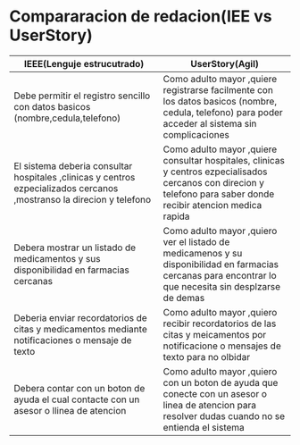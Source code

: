 # Compararacion de redacion(IEE vs UserStory)

| IEEE(Lenguje estrucutrado)                                                                                             | UserStory(Agil)                                                                                                                                                      |
|------------------------------------------------------------------------------------------------------------------------|----------------------------------------------------------------------------------------------------------------------------------------------------------------------|
| Debe permitir el registro sencillo con datos basicos  (nombre,cedula,telefono)                                         | Como adulto mayor ,quiere registrarse facilmente con los datos basicos (nombre, cedula, telefono) para poder acceder al sistema sin complicaciones                   |
| El sistema deberia consultar hospitales ,clinicas y  centros ezpecializados cercanos ,mostranso la direcion y telefono | Como adulto mayor ,quiere consultar hospitales, clinicas y centros ezpecialisados  cercanos con direcion y telefono para saber donde recibir atencion medica rapida  |
| Debera mostrar un listado de medicamentos y sus disponibilidad en  farmacias cercanas                                  | Como adulto mayor ,quiero ver el listado de medicamenos y su disponibilidad en farmacias cercanas para  encontrar lo que necesita sin desplzarse de demas            |
| Deberia enviar recordatorios de citas y medicamentos mediante  notificaciones  o mensaje de texto                      | Como adulto mayor ,quiero recibir recordatorios de las citas y meicamentos por  notificacione o mensajes de texto para no olbidar                                    |
| Debera contar con un boton de ayuda  el cual contacte con un asesor  o llinea de atencion                              | Como adulto mayor ,quiero  con un boton de ayuda que conecte con un asesor o linea de atencion  para resolver dudas cuando no se entienda el sistema                 |
